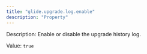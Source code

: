 ```yaml
---
title: "glide.upgrade.log.enable"
description: "Property"
---
```


Description: Enable or disable the upgrade history log.

Value: `true`